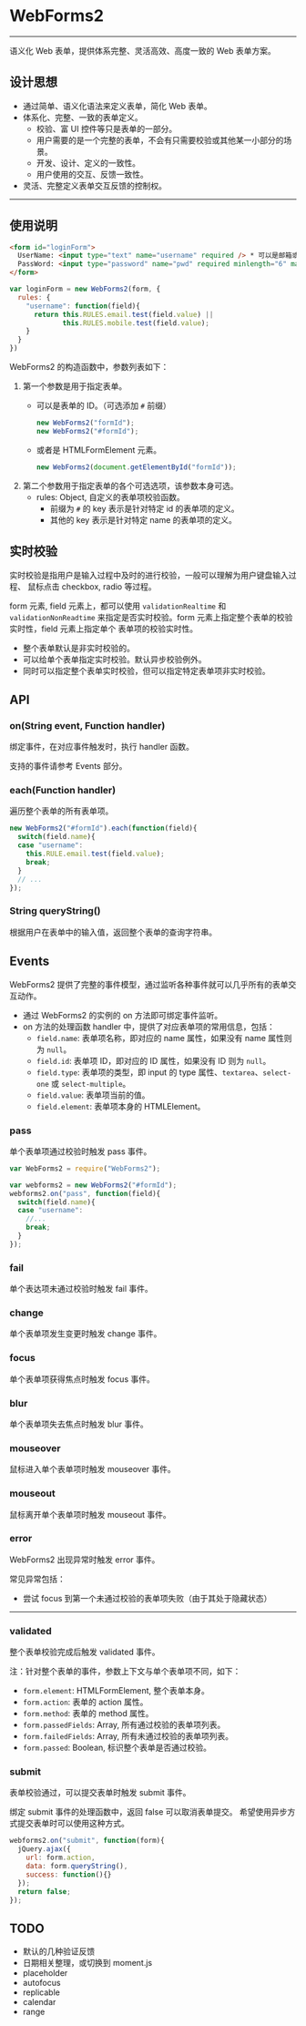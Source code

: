 
# WebForms2

---


语义化 Web 表单，提供体系完整、灵活高效、高度一致的 Web 表单方案。

## 设计思想

* 通过简单、语义化语法来定义表单，简化 Web 表单。
* 体系化、完整、一致的表单定义。
  * 校验、富 UI 控件等只是表单的一部分。
  * 用户需要的是一个完整的表单，不会有只需要校验或其他某一小部分的场景。
  * 开发、设计、定义的一致性。
  * 用户使用的交互、反馈一致性。
* 灵活、完整定义表单交互反馈的控制权。

---

## 使用说明

```html
<form id="loginForm">
  UserName: <input type="text" name="username" required /> * 可以是邮箱或手机号。
  PassWord: <input type="password" name="pwd" required minlength="6" maxlength="30" /> *
</form>
```

```javascript
var loginForm = new WebForms2(form, {
  rules: {
    "username": function(field){
      return this.RULES.email.test(field.value) ||
             this.RULES.mobile.test(field.value);
    }
  }
})
```
WebForms2 的构造函数中，参数列表如下：

1. 第一个参数是用于指定表单。
    * 可以是表单的 ID。（可选添加 `#` 前缀）

        ```js
        new WebForms2("formId");
        new WebForms2("#formId");
        ```
    * 或者是 HTMLFormElement 元素。

        ```js
        new WebForms2(document.getElementById("formId"));
        ```
2. 第二个参数用于指定表单的各个可选选项，该参数本身可选。
    * rules: Object, 自定义的表单项校验函数。
        * 前缀为 `#` 的 key 表示是针对特定 id 的表单项的定义。
        * 其他的 key 表示是针对特定 name 的表单项的定义。

## 实时校验

实时校验是指用户是输入过程中及时的进行校验，一般可以理解为用户键盘输入过程、
鼠标点击 checkbox, radio 等过程。

form 元素, field 元素上，都可以使用 `validationRealtime` 和 `validationNonReadtime`
来指定是否实时校验。form 元素上指定整个表单的校验实时性，field 元素上指定单个
表单项的校验实时性。

* 整个表单默认是非实时校验的。
* 可以给单个表单指定实时校验。默认异步校验例外。
* 同时可以指定整个表单实时校验，但可以指定特定表单项非实时校验。

## API

### on(String event, Function handler)

绑定事件，在对应事件触发时，执行 handler 函数。

支持的事件请参考 Events 部分。

### each(Function handler)

遍历整个表单的所有表单项。

```js
new WebForms2("#formId").each(function(field){
  switch(field.name){
  case "username":
    this.RULE.email.test(field.value);
    break;
  }
  // ...
});
```

### String queryString()

根据用户在表单中的输入值，返回整个表单的查询字符串。

## Events

WebForms2 提供了完整的事件模型，通过监听各种事件就可以几乎所有的表单交互动作。

* 通过 WebForms2 的实例的 on 方法即可绑定事件监听。
* on 方法的处理函数 handler 中，提供了对应表单项的常用信息，包括：
  * `field.name`: 表单项名称，即对应的 name 属性，如果没有 name 属性则为 `null`。
  * `field.id`: 表单项 ID，即对应的 ID 属性，如果没有 ID 则为 `null`。
  * `field.type`: 表单项的类型，即 input 的 type 属性、`textarea`、`select-one` 或
    `select-multiple`。
  * `field.value`: 表单项当前的值。
  * `field.element`: 表单项本身的 HTMLElement。

### pass

单个表单项通过校验时触发 pass 事件。

```js
var WebForms2 = require("WebForms2");

var webforms2 = new WebForms2("#formId");
webforms2.on("pass", function(field){
  switch(field.name){
  case "username":
    //...
    break;
  }
});
```

### fail

单个表达项未通过校验时触发 fail 事件。

### change

单个表单项发生变更时触发 change 事件。

### focus

单个表单项获得焦点时触发 focus 事件。

### blur

单个表单项失去焦点时触发 blur 事件。

### mouseover

鼠标进入单个表单项时触发 mouseover 事件。

### mouseout

鼠标离开单个表单项时触发 mouseout 事件。

### error

WebForms2 出现异常时触发 error 事件。

常见异常包括：

* 尝试 focus 到第一个未通过校验的表单项失败（由于其处于隐藏状态）

----

### validated

整个表单校验完成后触发 validated 事件。

注：针对整个表单的事件，参数上下文与单个表单项不同，如下：

* `form.element`: HTMLFormElement, 整个表单本身。
* `form.action`: 表单的 action 属性。
* `form.method`: 表单的 method 属性。
* `form.passedFields`: Array<Field>, 所有通过校验的表单项列表。
* `form.failedFields`: Array<Field>, 所有未通过校验的表单项列表。
* `form.passed`: Boolean, 标识整个表单是否通过校验。

### submit

表单校验通过，可以提交表单时触发 submit 事件。

绑定 submit 事件的处理函数中，返回 false 可以取消表单提交。
希望使用异步方式提交表单时可以使用这种方式。

```js
webforms2.on("submit", function(form){
  jQuery.ajax({
    url: form.action,
    data: form.queryString(),
    success: function(){}
  });
  return false;
});
```

## TODO

* 默认的几种验证反馈
* 日期相关整理，或切换到 moment.js
* placeholder
* autofocus
* replicable
* calendar
* range
